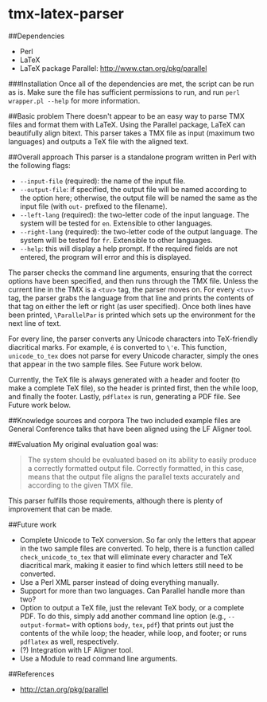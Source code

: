 tmx-latex-parser
====================

##Dependencies
- Perl
- LaTeX
- LaTeX package Parallel: http://www.ctan.org/pkg/parallel

###Installation
Once all of the dependencies are met, the script can be run as is. Make sure the file has sufficient permissions to run, and run `perl wrapper.pl --help` for more information.

##Basic problem
There doesn't appear to be an easy way to parse TMX files and format them with LaTeX. Using the Parallel package, LaTeX can beautifully align bitext. This parser takes a TMX file as input (maximum two languages) and outputs a TeX file with the aligned text.

##Overall approach
This parser is a standalone program written in Perl with the following flags:

- `--input-file` (required): the name of the input file.
- `--output-file`: if specified, the output file will be named according to the option here; otherwise, the output file will be named the same as the input file (with `out-` prefixed to the filename).
- `--left-lang` (required): the two-letter code of the input language. The system will be tested for `en`. Extensible to other languages.
- `--right-lang` (required): the two-letter code of the output language. The system will be tested for `fr`. Extensible to other languages.
- `--help`: this will display a help prompt. If the required fields are not entered, the program will error and this is displayed.

The parser checks the command line arguments, ensuring that the correct options have been specified, and then runs through the TMX file. Unless the current line in the TMX is a `<tuv>` tag, the parser moves on. For every `<tuv>` tag, the parser grabs the language from that line and prints the contents of that tag on either the left or right (as user specified). Once both lines have been printed, `\ParallelPar` is printed which sets up the environment for the next line of text.

For every line, the parser converts any Unicode characters into TeX-friendly diacritical marks. For example, `é` is converted to `\'e`. This function, `unicode_to_tex` does not parse for every Unicode character, simply the ones that appear in the two sample files. See Future work below.

Currently, the TeX file is always generated with a header and footer (to make a complete TeX file), so the header is printed first, then the while loop, and finally the footer. Lastly, `pdflatex` is run, generating a PDF file. See Future work below.

##Knowledge sources and corpora
The two included example files are General Conference talks that have been aligned using the LF Aligner tool.

##Evaluation
My original evaluation goal was:

> The system should be evaluated based on its ability to easily produce a correctly formatted output file. Correctly formatted, in this case, means that the output file aligns the parallel texts accurately and according to the given TMX file.

This parser fulfills those requirements, although there is plenty of improvement that can be made.

##Future work
- Complete Unicode to TeX conversion. So far only the letters that appear in the two sample files are converted. To help, there is a function called `check_unicode_to_tex` that will eliminate every character and TeX diacritical mark, making it easier to find which letters still need to be converted.
- Use a Perl XML parser instead of doing everything manually.
- Support for more than two languages. Can Parallel handle more than two?
- Option to output a TeX file, just the relevant TeX body, or a complete PDF. To do this, simply add another command line option (e.g., `--output-format=` with options `body`, `tex`, `pdf`) that prints out just the contents of the while loop; the header, while loop, and footer; or runs `pdflatex` as well, respectively.
- (?) Integration with LF Aligner tool.
- Use a Module to read command line arguments.

##References
- http://ctan.org/pkg/parallel
